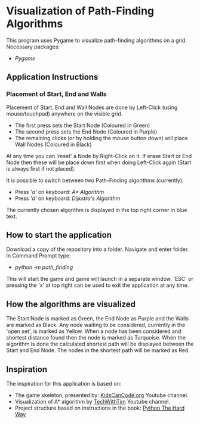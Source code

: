 # Visualization of Path-Finding Algorithms
This program uses Pygame to visualize path-finding algorithms on a grid.
Necessary packages:

- *Pygame*

## Application Instructions
### Placement of Start, End and Walls
Placement of Start, End and Wall Nodes are done by Left-Click (using mouse/touchpad) anywhere on the visible grid.

- The first press sets the Start Node (Coloured in Green)
- The second press sets the End Node (Coloured in Purple)
- The remaining clicks (or by holding the mouse button down) will place Wall Nodes (Coloured in Black)

At any time you can 'reset' a Node by Right-Click on it. If erase Start or End Node then these will be place down first when doing Left-Click again (Start is always first if not placed).

It is possible to switch between two Path-Finding algorithms (currently):

- Press *'a'* on keyboard: *A\* Algorithm*
- Press *'d'* on keyboard: *Dijkstra's Algorithm*

The currently chosen algorithm is displayed in the top right corner in blue text.

## How to start the application
Download a copy of the repository into a folder. Navigate and enter folder. In Command Prompt type:

- *python -m path_finding*

This will start the game and game will launch in a separate window. 'ESC' or pressing the 'x' at top right can be used to exit the application at any time.

## How the algorithms are visualized
The Start Node is marked as Green, the End Node as Purple and the Walls are marked as Black.
Any node waiting to be considered, currently in the 'open set', is marked as Yellow.
When a node has been considered and shortest distance found then the node is marked as Turquoise.
When the algorithm is done the calculated shortest path will be displayed between the Start and End Node. The nodes in the shortest path will be marked as Red.

## Inspiration
The inspiration for this application is based on:
- The game skeleton, presented by: [KidsCanCode.org](https://www.youtube.com/channel/UCNaPQ5uLX5iIEHUCLmfAgKg9) Youtube channel.
- Visualization of A* algorithm by [TechWithTim](https://www.youtube.com/channel/UC4JX40jDee_tINbkjycV4Sg) Youtube channel.
- Project structure based on instructions in the book: [Python The Hard Way](https://learncodethehardway.org/python/)
